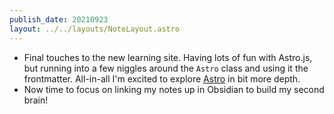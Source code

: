 ```yaml
---
publish_date: 20210923
layout: ../../layouts/NoteLayout.astro
---
```


- Final touches to the new learning site. Having lots of fun with Astro.js, but running into a few niggles around the `Astro` class and using it the frontmatter. All-in-all I'm excited to explore [Astro](/index-notes/Astro.md) in bit more depth.
- Now time to focus on linking my notes up in Obsidian to build my second brain!